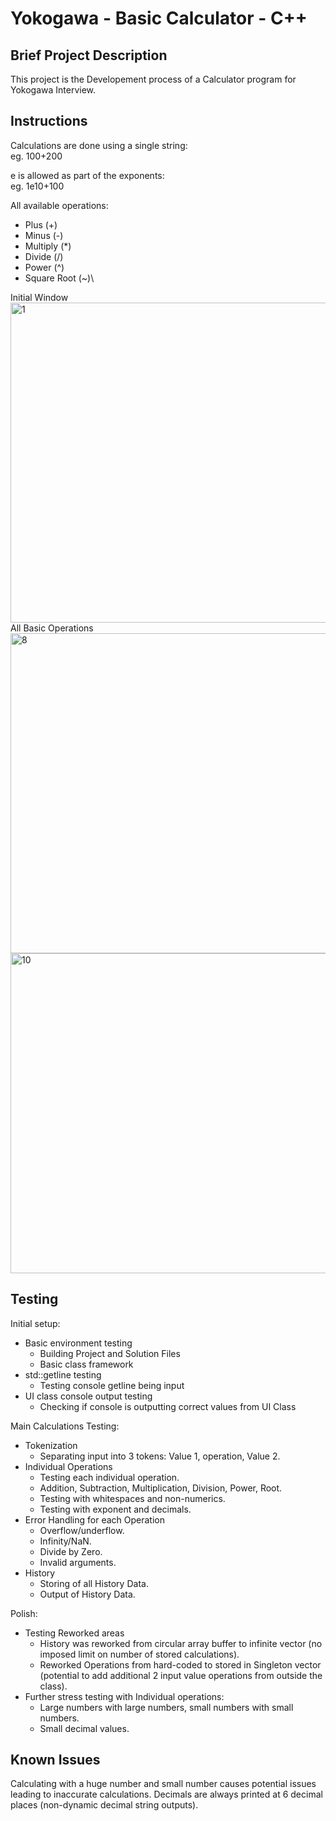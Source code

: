 # Yokogawa - Basic Calculator - C++

## Brief Project Description
This project is the Developement process of a Calculator program for Yokogawa Interview.

## Instructions
Calculations are done using a single string:\
eg. 100+200

e is allowed as part of the exponents:\
eg. 1e10+100

All available operations:
- Plus (+)
- Minus (-)
- Multiply (*)
- Divide (/)
- Power (^)
- Square Root (~)\

Initial Window
<img width="979" height="512" alt="1" src="https://github.com/user-attachments/assets/19b0f69b-8214-4d7d-a6bf-ff504338ad5a"/>
All Basic Operations
<img width="979" height="512" alt="8" src="https://github.com/user-attachments/assets/b21f6af6-5a5f-4ee8-9561-a86d3e53bb2b" />
<img width="979" height="512" alt="10" src="https://github.com/user-attachments/assets/619ca4a2-ff30-4833-91f3-7602bc233be8" />

## Testing
Initial setup:
- Basic environment testing
  * Building Project and Solution Files
  * Basic class framework
- std::getline testing
  * Testing console getline being input
- UI class console output testing
  * Checking if console is outputting correct values from UI Class

Main Calculations Testing:
- Tokenization
  * Separating input into 3 tokens: Value 1, operation, Value 2.
- Individual Operations
  * Testing each individual operation.
  * Addition, Subtraction, Multiplication, Division, Power, Root.
  * Testing with whitespaces and non-numerics.
  * Testing with exponent and decimals.
- Error Handling for each Operation
  * Overflow/underflow.
  * Infinity/NaN.
  * Divide by Zero.
  * Invalid arguments.
- History
  * Storing of all History Data.
  * Output of History Data.

Polish:
- Testing Reworked areas
  * History was reworked from circular array buffer to infinite vector (no imposed limit on number of stored calculations).
  * Reworked Operations from hard-coded to stored in Singleton vector (potential to add additional 2 input value operations from outside the class).
- Further stress testing with Individual operations:
  * Large numbers with large numbers, small numbers with small numbers.
  * Small decimal values.

## Known Issues
Calculating with a huge number and small number causes potential issues leading to inaccurate calculations.
Decimals are always printed at 6 decimal places (non-dynamic decimal string outputs).


